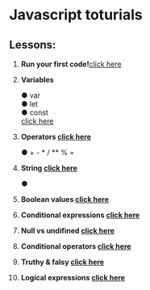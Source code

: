 # Javascript toturials

## Lessons:

<ol>
  <li><p><strong>Run your first code!</strong><a href="./lesson01/index.js">click here<a/></p></li>
  <li><p><strong>Variables</strong></p></li> 
    <span>&#9679; var</span>
    <br>
    <span>&#9679; let</span>
    <br>
    <span>&#9679; const</span>
    <br>
    <a href="./lesson02/index.js">click here<a/>
  <li><p><strong>Operators <a href="./lesson03/index.js">click here<a/></strong></p></li>
    <span>&#9679; +   -   *   /   **   %   =</span>
  <li><p><strong>String <a href="./lesson04/index.js">click here<a/></strong></p></li>
    <span>&#9679;</span>
  <li><p><strong>Boolean values <a href="./lesson05/index.js">click here<a/></strong></p></li>
  <li><p><strong>Conditional expressions <a href="./lesson06/index.js">click here<a/></strong></p></li>
  <li><p><strong>Null vs undifined <a href="./lesson07/index.js">click here<a/></strong></p></li>
  <li><p><strong>Conditional operators <a href="./lesson08/index.js">click here<a/></strong></p></li>
  <li><p><strong>Truthy & falsy <a href="./lesson09/index.js">click here<a/></strong></p></li>
  <li><p><strong>Logical expressions <a href="./lesson10/index.js">click here<a/></strong></p></li>

  
</ol>

